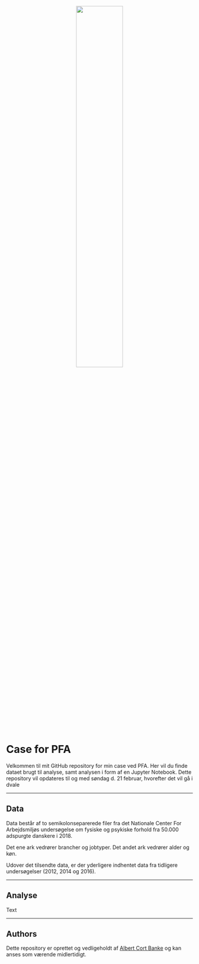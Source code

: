 
<p align="center">
  <img src="https://pfa.dk/-/media/pfa-v2/dansk/images/om-pfa/ledelse-og-presserum/logo/pfa-logo-roed.png?la=da-dk&hash=15695474A8C04F27420B1F5AD5922D27CDA4A702" width="50%">
</p>



# Case for PFA
Velkommen til mit GitHub repository for min case ved PFA. Her vil du finde dataet brugt til analyse, samt analysen i form af en Jupyter Notebook. Dette repository vil opdateres til og med søndag d. 21 februar, hvorefter det vil gå i dvale 

---

## Data
Data består af to semikolonseparerede filer fra det Nationale Center For Arbejdsmiljøs undersøgelse om fysiske og psykiske forhold fra 50.000 adspurgte danskere i 2018.

Det ene ark vedrører brancher og jobtyper. Det andet ark vedrører alder og køn.

Udover det tilsendte data, er der yderligere indhentet data fra tidligere undersøgelser (2012, 2014 og 2016). 

---

## Analyse

Text

---

## Authors
Dette repository er oprettet og vedligeholdt af [Albert Cort Banke](https://www.linkedin.com/in/albert-cort-banke-74b19413b/) og kan anses som værende midlertidigt. 
